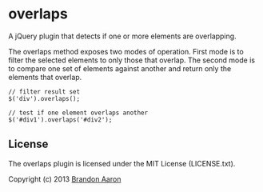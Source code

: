 # overlaps

A jQuery plugin that detects if one or more elements are overlapping.

The overlaps method exposes two modes of operation. First mode is to filter the selected elements to only those that overlap. The second mode is to compare one set of elements against another and return only the elements that overlap.

    // filter result set
    $('div').overlaps();
    
    // test if one element overlaps another
    $('#div1').overlaps('#div2');


## License

The overlaps plugin is licensed under the MIT License (LICENSE.txt).

Copyright (c) 2013 [Brandon Aaron](http://brandonaaron.net)
